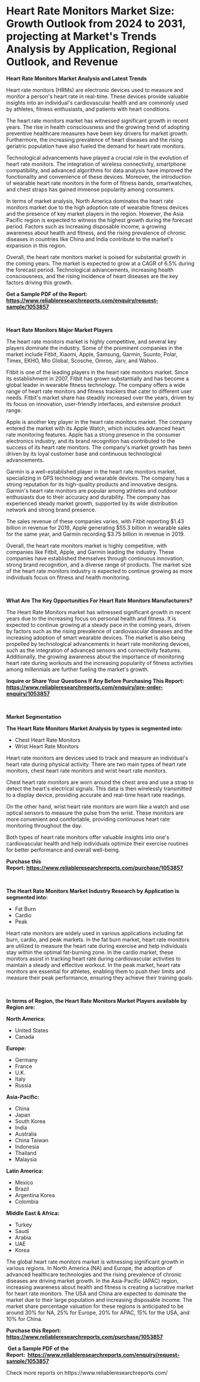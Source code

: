<p><h1>Heart Rate Monitors Market Size: Growth Outlook from 2024 to 2031, projecting at Market's Trends Analysis by Application, Regional Outlook, and Revenue</h1></p><p><strong>Heart Rate Monitors Market Analysis and Latest Trends</strong></p>
<p><p>Heart rate monitors (HRMs) are electronic devices used to measure and monitor a person's heart rate in real-time. These devices provide valuable insights into an individual's cardiovascular health and are commonly used by athletes, fitness enthusiasts, and patients with heart conditions.</p><p>The heart rate monitors market has witnessed significant growth in recent years. The rise in health consciousness and the growing trend of adopting preventive healthcare measures have been key drivers for market growth. Furthermore, the increasing prevalence of heart diseases and the rising geriatric population have also fueled the demand for heart rate monitors.</p><p>Technological advancements have played a crucial role in the evolution of heart rate monitors. The integration of wireless connectivity, smartphone compatibility, and advanced algorithms for data analysis have improved the functionality and convenience of these devices. Moreover, the introduction of wearable heart rate monitors in the form of fitness bands, smartwatches, and chest straps has gained immense popularity among consumers.</p><p>In terms of market analysis, North America dominates the heart rate monitors market due to the high adoption rate of wearable fitness devices and the presence of key market players in the region. However, the Asia Pacific region is expected to witness the highest growth during the forecast period. Factors such as increasing disposable income, a growing awareness about health and fitness, and the rising prevalence of chronic diseases in countries like China and India contribute to the market's expansion in this region.</p><p>Overall, the heart rate monitors market is poised for substantial growth in the coming years. The market is expected to grow at a CAGR of 6.5% during the forecast period. Technological advancements, increasing health consciousness, and the rising incidence of heart diseases are the key factors driving this growth.</p></p>
<p><strong>Get a Sample PDF of the Report:&nbsp; <a href="https://www.reliableresearchreports.com/enquiry/request-sample/1053857">https://www.reliableresearchreports.com/enquiry/request-sample/1053857</a></strong></p>
<p>&nbsp;</p>
<p><strong>Heart Rate Monitors Major Market Players</strong></p>
<p><p>The heart rate monitors market is highly competitive, and several key players dominate the industry. Some of the prominent companies in the market include Fitbit, Xiaomi, Apple, Samsung, Garmin, Suunto, Polar, Timex, EKHO, Mio Global, Scosche, Omron, Jarv, and Wahoo.</p><p>Fitbit is one of the leading players in the heart rate monitors market. Since its establishment in 2007, Fitbit has grown substantially and has become a global leader in wearable fitness technology. The company offers a wide range of heart rate monitors and fitness trackers that cater to different user needs. Fitbit's market share has steadily increased over the years, driven by its focus on innovation, user-friendly interfaces, and extensive product range.</p><p>Apple is another key player in the heart rate monitors market. The company entered the market with its Apple Watch, which includes advanced heart rate monitoring features. Apple has a strong presence in the consumer electronics industry, and its brand recognition has contributed to the success of its heart rate monitors. The company's market growth has been driven by its loyal customer base and continuous technological advancements.</p><p>Garmin is a well-established player in the heart rate monitors market, specializing in GPS technology and wearable devices. The company has a strong reputation for its high-quality products and innovative designs. Garmin's heart rate monitors are popular among athletes and outdoor enthusiasts due to their accuracy and durability. The company has experienced steady market growth, supported by its wide distribution network and strong brand presence.</p><p>The sales revenue of these companies varies, with Fitbit reporting $1.43 billion in revenue for 2019, Apple generating $55.3 billion in wearable sales for the same year, and Garmin recording $3.75 billion in revenue in 2019.</p><p>Overall, the heart rate monitors market is highly competitive, with companies like Fitbit, Apple, and Garmin leading the industry. These companies have established themselves through continuous innovation, strong brand recognition, and a diverse range of products. The market size of the heart rate monitors industry is expected to continue growing as more individuals focus on fitness and health monitoring.</p></p>
<p>&nbsp;</p>
<p><strong>What Are The Key Opportunities For Heart Rate Monitors Manufacturers?</strong></p>
<p><p>The Heart Rate Monitors market has witnessed significant growth in recent years due to the increasing focus on personal health and fitness. It is expected to continue growing at a steady pace in the coming years, driven by factors such as the rising prevalence of cardiovascular diseases and the increasing adoption of smart wearable devices. The market is also being propelled by technological advancements in heart rate monitoring devices, such as the integration of advanced sensors and connectivity features. Additionally, the growing awareness about the importance of monitoring heart rate during workouts and the increasing popularity of fitness activities among millennials are further fueling the market's growth.</p></p>
<p><strong>Inquire or Share Your Questions If Any Before Purchasing This Report: <a href="https://www.reliableresearchreports.com/enquiry/pre-order-enquiry/1053857">https://www.reliableresearchreports.com/enquiry/pre-order-enquiry/1053857</a></strong></p>
<p>&nbsp;</p>
<p><strong>Market Segmentation</strong></p>
<p><strong>The Heart Rate Monitors Market Analysis by types is segmented into:</strong></p>
<p><ul><li>Chest Heart Rate Monitors</li><li>Wrist Heart Rate Monitors</li></ul></p>
<p><p>Heart rate monitors are devices used to track and measure an individual's heart rate during physical activity. There are two main types of heart rate monitors, chest heart rate monitors and wrist heart rate monitors. </p><p>Chest heart rate monitors are worn around the chest area and use a strap to detect the heart's electrical signals. This data is then wirelessly transmitted to a display device, providing accurate and real-time heart rate readings.</p><p>On the other hand, wrist heart rate monitors are worn like a watch and use optical sensors to measure the pulse from the wrist. These monitors are more convenient and comfortable, providing continuous heart rate monitoring throughout the day.</p><p>Both types of heart rate monitors offer valuable insights into one's cardiovascular health and help individuals optimize their exercise routines for better performance and overall well-being.</p></p>
<p><strong>Purchase this Report:&nbsp;<a href="https://www.reliableresearchreports.com/purchase/1053857">https://www.reliableresearchreports.com/purchase/1053857</a></strong></p>
<p>&nbsp;</p>
<p><strong>The Heart Rate Monitors Market Industry Research by Application is segmented into:</strong></p>
<p><ul><li>Fat Burn</li><li>Cardio</li><li>Peak</li></ul></p>
<p><p>Heart rate monitors are widely used in various applications including fat burn, cardio, and peak markets. In the fat burn market, heart rate monitors are utilized to measure the heart rate during exercise and help individuals stay within the optimal fat-burning zone. In the cardio market, these monitors assist in tracking heart rate during cardiovascular activities to maintain a steady and effective workout. In the peak market, heart rate monitors are essential for athletes, enabling them to push their limits and measure their peak performance, ensuring they achieve their training goals.</p></p>
<p>&nbsp;</p>
<p><strong>In terms of Region, the Heart Rate Monitors Market Players available by Region are:</strong></p>
<p>
    <p> <strong> North America: </strong>
        <ul>
            <li>United States</li>
            <li>Canada</li>
        </ul>
        </p> 
    <p> <strong> Europe: </strong>
        <ul>
            <li>Germany</li>
            <li>France</li>
            <li>U.K.</li>
            <li>Italy</li>
            <li>Russia</li>
        </ul>
        </p> 
    <p> <strong> Asia-Pacific: </strong>
        <ul>
            <li>China</li>
            <li>Japan</li>
            <li>South Korea</li>
            <li>India</li>
            <li>Australia</li>
            <li>China Taiwan</li>
            <li>Indonesia</li>
            <li>Thailand</li>
            <li>Malaysia</li>
        </ul>
        </p> 
    <p> <strong> Latin America: </strong>
        <ul>
            <li>Mexico</li>
            <li>Brazil</li>
            <li>Argentina Korea</li>
            <li>Colombia</li>
        </ul>
        </p> 
    <p> <strong> Middle East & Africa: </strong>
        <ul>
            <li>Turkey</li>
            <li>Saudi</li>
            <li>Arabia</li>
            <li>UAE</li>
            <li>Korea</li>
        </ul>
    </p>
    </p>
<p><p>The global heart rate monitors market is witnessing significant growth in various regions. In North America (NA) and Europe, the adoption of advanced healthcare technologies and the rising prevalence of chronic diseases are driving market growth. In the Asia-Pacific (APAC) region, increasing awareness about health and fitness is creating a lucrative market for heart rate monitors. The USA and China are expected to dominate the market due to their large population and increasing disposable income. The market share percentage valuation for these regions is anticipated to be around 30% for NA, 25% for Europe, 20% for APAC, 15% for the USA, and 10% for China.</p></p>
<p><strong>Purchase this Report: <a href="https://www.reliableresearchreports.com/purchase/1053857">https://www.reliableresearchreports.com/purchase/1053857</a></strong></p>
<p>&nbsp;<strong>Get a Sample PDF of the Report:&nbsp;&nbsp;<a href="https://www.reliableresearchreports.com/enquiry/request-sample/1053857">https://www.reliableresearchreports.com/enquiry/request-sample/1053857</a></strong></p>
<p><strong></strong></p>
<p>Check more reports on https://www.reliableresearchreports.com/</p>